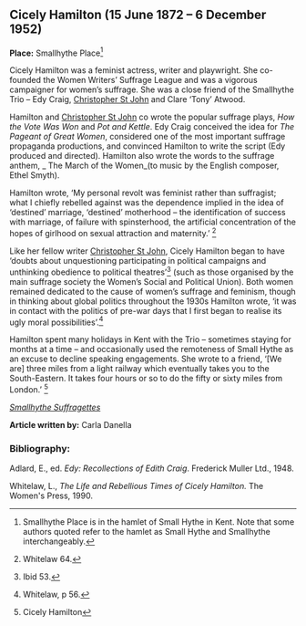 ## Cicely Hamilton (15 June 1872 – 6 December 1952)

**Place:** Smallhythe Place[^ref1]


Cicely Hamilton was a feminist actress, writer and playwright. She co-founded the Women Writers’ Suffrage League and was a vigorous campaigner for women’s suffrage.  She was a close friend of the Smallhythe Trio – Edy Craig, [Christopher St John](20c/20c-st-john-biography) and Clare ‘Tony’ Atwood.

Hamilton and [Christopher St John]( 20c/20c-st-john-biography) co wrote the popular suffrage plays, _How the Vote Was Won_ and _Pot and Kettle_. Edy Craig conceived the idea for _The Pageant of Great Women_, considered one of the most important suffrage propaganda productions, and convinced Hamilton to write the script (Edy produced and directed). Hamilton also wrote the words to the suffrage anthem, _ The March of the Women_(to music by the English composer, Ethel Smyth).

Hamilton wrote, ‘My personal revolt was feminist rather than suffragist; what I chiefly rebelled against was the dependence implied in the idea of  ‘destined’ marriage, ‘destined’ motherhood – the identification of success with marriage, of failure with spinsterhood, the artificial concentration of the hopes of girlhood on sexual attraction and maternity.’ [^ref2]

Like her fellow writer [Christopher St John](20c/20c-st-john-biography), Cicely Hamilton began to have ‘doubts about unquestioning participating in political campaigns and unthinking obedience to political theatres’[^ref3]  (such as those organised by the main suffrage society the Women’s Social and Political Union). Both women remained dedicated to the cause of women’s suffrage and feminism, though in thinking about global politics throughout the 1930s Hamilton wrote, ‘it was in contact with the politics of pre-war days that I first began to realise its ugly moral possibilities’.[^ref4]

Hamilton spent many holidays in Kent with the Trio – sometimes staying for months at a time – and occasionally used the remoteness of Small Hythe as an excuse to decline speaking engagements.  She wrote to a friend, ‘[We are] three miles from a light railway which eventually takes you to the South-Eastern.  It takes four hours or so to do the fifty or sixty miles from London.’ [^ref5]


[_Smallhythe Suffragettes_](https://vimeo.com/393665654)

**Article written by:** Carla Danella

[^ref1]: Smallhythe Place is in the hamlet of Small Hythe in Kent. Note that some authors quoted refer to the hamlet as Small Hythe and Smallhythe interchangeably. 

[^ref2]: Whitelaw 64.

[^ref3]: Ibid 53.

[^ref3]: Ibid 79.

[^ref4]: Whitelaw, p 56.

[^ref5]: Cicely Hamilton


### Bibliography:

Adlard, E., ed. _Edy: Recollections of Edith Craig_. Frederick Muller Ltd., 1948.  

Whitelaw,  L., _The Life and Rebellious Times of Cicely Hamilton._ The Women's Press, 1990.  

<!--stackedit_data:
eyJoaXN0b3J5IjpbNzI3ODU2NjU3XX0=
-->
